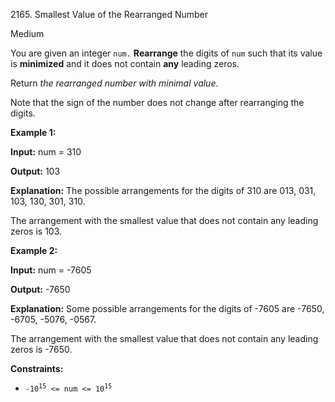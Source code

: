 2165\. Smallest Value of the Rearranged Number

Medium

You are given an integer `num.` **Rearrange** the digits of `num` such that its value is **minimized** and it does not contain **any** leading zeros.

Return _the rearranged number with minimal value_.

Note that the sign of the number does not change after rearranging the digits.

**Example 1:**

**Input:** num = 310

**Output:** 103

**Explanation:** The possible arrangements for the digits of 310 are 013, 031, 103, 130, 301, 310. 

The arrangement with the smallest value that does not contain any leading zeros is 103. 

**Example 2:**

**Input:** num = -7605

**Output:** -7650

**Explanation:** Some possible arrangements for the digits of -7605 are -7650, -6705, -5076, -0567. 

The arrangement with the smallest value that does not contain any leading zeros is -7650. 

**Constraints:**

*   <code>-10<sup>15</sup> <= num <= 10<sup>15</sup></code>
